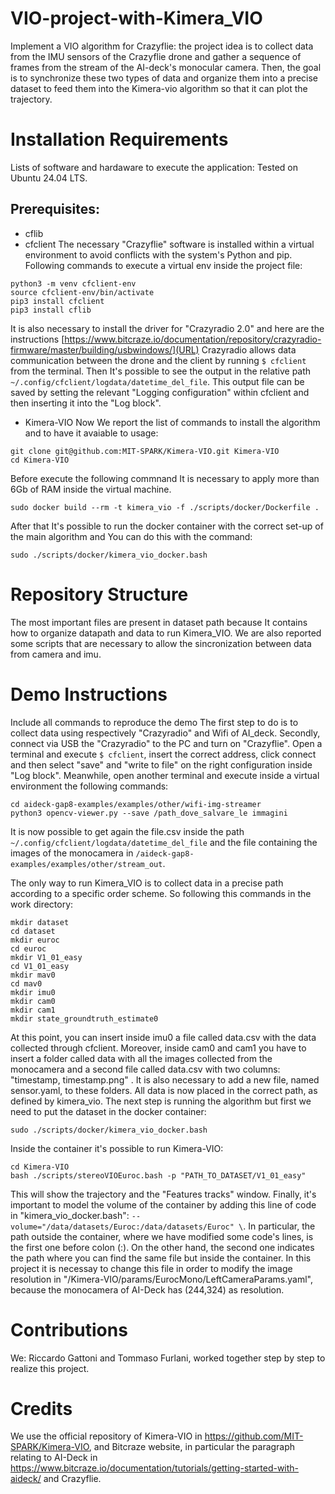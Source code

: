 # VIO-project-with-Kimera_VIO
Implement a VIO algorithm for Crazyflie: the project idea is to collect data from the IMU sensors of the Crazyflie drone and gather a sequence of frames from the stream of the AI-deck's monocular camera. Then, the goal is to synchronize these two types of data and organize them into a precise dataset to feed them into the Kimera-vio algorithm so that it can plot the trajectory.

# Installation Requirements
Lists of software and hardaware to execute the application:
Tested on Ubuntu 24.04 LTS.
## Prerequisites:
* cflib
* cfclient
The necessary "Crazyflie" software is installed within a virtual environment to avoid conflicts with the system's Python and pip. Following commands to execute a virtual env inside the project file:
```
python3 -m venv cfclient-env
source cfclient-env/bin/activate
pip3 install cfclient
pip3 install cflib
```
It is also necessary to install the driver for "Crazyradio 2.0" and here are the instructions [https://www.bitcraze.io/documentation/repository/crazyradio-firmware/master/building/usbwindows/](URL)
Crazyradio allows data communication between the drone and the client by running `$ cfclient` from the terminal. Then It's possible to see the output in the relative path `~/.config/cfclient/logdata/datetime_del_file`. This output file can be saved by setting the relevant "Logging configuration" within cfclient and then inserting it into the "Log block". 

* Kimera-VIO
Now We report the list of commands to install the algorithm and to have it avaiable to usage:
```
git clone git@github.com:MIT-SPARK/Kimera-VIO.git Kimera-VIO
cd Kimera-VIO
```

Before execute the following commnand It is necessary to apply more than 6Gb of RAM inside the virtual machine.
```
sudo docker build --rm -t kimera_vio -f ./scripts/docker/Dockerfile .
```
After that It's possible to run the docker container with the correct set-up of the main algorithm and You can do this with the command:
```
sudo ./scripts/docker/kimera_vio_docker.bash
```

# Repository Structure
The most important files are present in dataset path because It contains how to organize datapath and data to run Kimera_VIO. We are also reported some scripts that are necessary to allow the sincronization between data from camera and imu. 

# Demo Instructions
Include all commands to reproduce the demo
The first step to do is to collect data using respectively "Crazyradio" and Wifi of AI_deck. Secondly, connect via USB the "Crazyradio" to the PC and turn on "Crazyflie". Open a terminal and execute `$ cfclient`, insert the correct address, click connect and then select "save" and "write to file"  on the right configuration inside "Log block". Meanwhile, open another terminal and execute inside a virtual environment the following commands:
```
cd aideck-gap8-examples/examples/other/wifi-img-streamer
python3 opencv-viewer.py --save /path_dove_salvare_le immagini
```
It is now possible to get again the file.csv inside the path `~/.config/cfclient/logdata/datetime_del_file` and the file containing the images of the monocamera in `/aideck-gap8-examples/examples/other/stream_out`. 

The only way to run Kimera_VIO is to collect data in a precise path according to a specific order scheme. So following this commands in the work directory:
```
mkdir dataset     
cd dataset     
mkdir euroc
cd euroc    
mkdir V1_01_easy
cd V1_01_easy
mkdir mav0
cd mav0
mkdir imu0
mkdir cam0
mkdir cam1
mkdir state_groundtruth_estimate0
```
At this point, you can insert inside imu0 a file called data.csv with the data collected through cfclient. Moreover, inside cam0 and cam1 you have to insert a folder called data with all the images collected from the monocamera and a second file called data.csv with two columns: "timestamp, timestamp.png" . It is also necessary to add a new file, named sensor.yaml, to these folders. All data is now placed in the correct path, as defined by kimera_vio. The next step is running the algorithm but first we need to put the dataset in the docker container:
```
sudo ./scripts/docker/kimera_vio_docker.bash
```
Inside the container it's possible to run Kimera-VIO:
```
cd Kimera-VIO
bash ./scripts/stereoVIOEuroc.bash -p "PATH_TO_DATASET/V1_01_easy"
```
This will show the trajectory and the "Features tracks" window. Finally, it's important to model the volume of the container by adding this line of code in "kimera_vio_docker.bash": `--volume="/data/datasets/Euroc:/data/datasets/Euroc" \`. In particular, the path outside the container, where we have modified some code's lines, is the first one before colon (:). On the other hand, the second one indicates the path where you can find the same file but inside the container. In this project it is necessay to change this file in order to modify the image resolution in "/Kimera-VIO/params/EurocMono/LeftCameraParams.yaml", because the monocamera of AI-Deck has (244,324) as resolution. 

# Contributions
We: Riccardo Gattoni and Tommaso Furlani, worked together step by step to realize this project.

# Credits
We use the official repository of Kimera-VIO in https://github.com/MIT-SPARK/Kimera-VIO, and Bitcraze website, in particular the paragraph relating to AI-Deck in https://www.bitcraze.io/documentation/tutorials/getting-started-with-aideck/ and Crazyflie.
